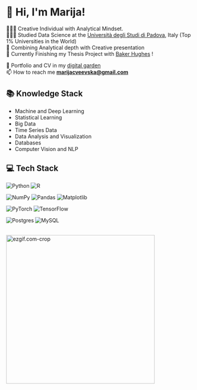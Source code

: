 # 👋 Hi, I'm Marija!
👩🏻‍💻 Creative Individual with Analytical Mindset. <br/>
👩🏻‍🎓 Studied Data Science at the [Università degli Studi di Padova](https://www.unipd.it/en/international-ranking), Italy (Top 1% Universities in the World) <br/>
🎨 Combining Analytical depth with Creative presentation <br/>
🌷 Currently Finishing my Thesis Project with [Baker Hughes](https://www.bakerhughes.com/) !<br/>

💭 Portfolio and CV in my [digital garden](https://marijacveevska.notion.site/Marija-Cveevska-CV-Portfolio-e41f23ac10fd43529f27a7367571e99f)<br/>
📫 How to reach me **marijacveevska@gmail.com**

## 📚 Knowledge Stack

- Machine and Deep Learning
- Statistical Learning
- Big Data
- Time Series Data
- Data Analysis and Visualization
- Databases
- Computer Vision and NLP


## 💻 Tech Stack
<!-- Badges from https://github.com/Ileriayo/markdown-badges -->
![Python](https://img.shields.io/badge/python-3670A0?style=for-the-badge&logo=python&logoColor=ffdd54)
![R](https://img.shields.io/badge/r-%23276DC3.svg?style=for-the-badge&logo=r&logoColor=white)


![NumPy](https://img.shields.io/badge/numpy-%23013243.svg?style=for-the-badge&logo=numpy&logoColor=white)
![Pandas](https://img.shields.io/badge/pandas-%23150458.svg?style=for-the-badge&logo=pandas&logoColor=white)
![Matplotlib](https://img.shields.io/badge/Matplotlib-%23ffffff.svg?style=for-the-badge&logo=Matplotlib&logoColor=black)


![PyTorch](https://img.shields.io/badge/PyTorch-%23EE4C2C.svg?style=for-the-badge&logo=PyTorch&logoColor=white)
![TensorFlow](https://img.shields.io/badge/TensorFlow-%23FF6F00.svg?style=for-the-badge&logo=TensorFlow&logoColor=white)


![Postgres](https://img.shields.io/badge/postgres-%23316192.svg?style=for-the-badge&logo=postgresql&logoColor=white)
![MySQL](https://img.shields.io/badge/mysql-4479A1.svg?style=for-the-badge&logo=mysql&logoColor=white)

<br/>

<div align="left">
  <img src="https://github.com/marijacveevska/marijacveevska/assets/94995858/3e77288b-e1a5-4ed2-8161-19ee1c2e238f" alt="ezgif.com-crop" width="400" />
</div>
<br>
<br>

